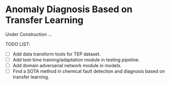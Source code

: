 # Anomaly Diagnosis Based on Transfer Learning

Under Construction ...

TODO LIST:  
- [ ] Add data transform tools for TEP dataset.  
- [ ] Add test-time training/adaptation module in testing pipeline.  
- [ ] Add domain adversarial network module in models.  
- [ ] Find a SOTA method in chemical fault detection and diagnosis based on transfer learning.  
